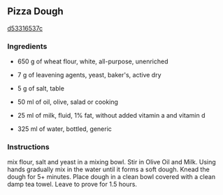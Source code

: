 ## Pizza Dough

[d53316537c](http://www.food.com/recipe/pizza-dough-158541)

### Ingredients

 - 650 g of wheat flour, white, all-purpose, unenriched

 - 7 g of leavening agents, yeast, baker's, active dry

 - 5 g of salt, table

 - 50 ml of oil, olive, salad or cooking

 - 25 ml of milk, fluid, 1% fat, without added vitamin a and vitamin d

 - 325 ml of water, bottled, generic

### Instructions

mix flour, salt and yeast in a mixing bowl. Stir in Olive Oil and Milk. Using hands gradually mix in the water until it forms a soft dough. Knead the dough for 5+ minutes. Place dough in a clean bowl covered with a clean damp tea towel. Leave to prove for 1.5 hours.